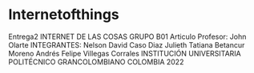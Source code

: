 # Internetofthings
Entrega2
INTERNET DE LAS COSAS GRUPO B01
Articulo
Profesor: 
John Olarte
INTEGRANTES:
Nelson David Caso Diaz
Julieth Tatiana Betancur Moreno
Andrés Felipe Villegas Corrales
INSTITUCIÓN UNIVERSITARIA POLITÉCNICO GRANCOLOMBIANO
COLOMBIA
2022
